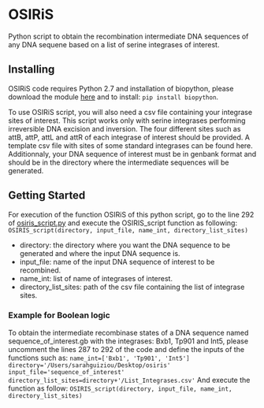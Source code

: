 # OSIRiS
Python script to obtain the recombination intermediate DNA sequences of any DNA sequene based on a list of serine integrases of interest.

## Installing

OSIRiS code requires Python 2.7 and installation of biopython, please download the module [here](http://biopython.org/wiki/Download) and to install: `pip install biopython`.

To use OSIRiS script, you will also need a csv file containing your integrase sites of interest. This script works only with serine integrases performing irreversible DNA excision and inversion. The four different sites such as attB, attP, attL and attR of each integrase of interest should be provided. A template csv file with sites of some standard integrases can be found here.
Additionnaly, your DNA sequence of interest must be in genbank format and should be in the directory where the intermediate sequences will be generated. 

## Getting Started

For execution of the function OSIRiS of this python script, go to the line 292 of [osiris_script.py](https://github.com/sguiz/OSIRiS/blob/master/osiris_script.py) and execute the OSIRIS_script function as following: 
`OSIRIS_script(directory, input_file, name_int, directory_list_sites)`
- directory: the directory where you want the DNA sequence to be generated and where the input DNA sequence is.
- input_file: name of the input DNA sequence of interest to be recombined.
- name_int: list of name of integrases of interest.
- directory_list_sites: path of the csv file containing the list of integrase sites.

### Example for Boolean logic

To obtain the intermediate recombinase states of a DNA sequence named sequence_of_interest.gb with the integrases: Bxb1, Tp901 and Int5,
please uncomment the lines 287 to 292 of the code and define the inputs of the functions such as:
`name_int=['Bxb1', 'Tp901', 'Int5']
directory='/Users/sarahguiziou/Desktop/osiris'
input_file='sequence_of_interest'
directory_list_sites=directory+'/List_Integrases.csv'`
And execute the function as follow:
`OSIRIS_script(directory, input_file, name_int, directory_list_sites)`

